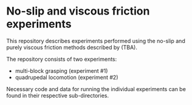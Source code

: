 # No-slip and viscous friction experiments

This repository describes experiments performed using the no-slip and purely
viscous friction methods described by (TBA).

The repository consists of two experiments:
* multi-block grasping (experiment #1)
* quadrupedal locomotion (experiment #2)

Necessary code and data for running the individual experiments can be found
in their respective sub-directories.

